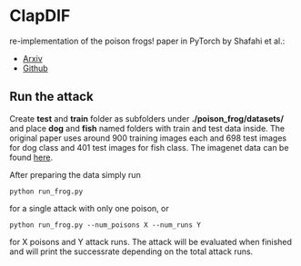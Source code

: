 # ClapDIF
re-implementation of the poison frogs! paper in PyTorch by Shafahi et al.:
* [Arxiv](https://arxiv.org/abs/1804.00792)
* [Github](https://github.com/ashafahi/inceptionv3-transferLearn-poison)

## Run the attack
Create **test** and **train** folder as subfolders under **./poison_frog/datasets/** and place **dog** and **fish** named folders with train and test data inside. The original paper uses around 900 training images each and 698 test images for dog class and 401 test images for fish class.
The imagenet data can be found [here](https://www.kaggle.com/c/imagenet-object-localization-challenge).

After preparing the data simply run
```python3
python run_frog.py
```
for a single attack with only one poison, or
```python3
python run_frog.py --num_poisons X --num_runs Y
```
for X poisons and Y attack runs. The attack will be evaluated when finished and will print the successrate depending on the total attack runs.
